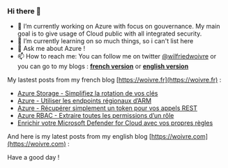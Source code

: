 ### Hi there 👋

- 🔭 I’m currently working on Azure with focus on gouvernance. My main goal is to give usage of Cloud public with all integrated security.
- 🌱 I’m currently learning on so much things, so i can't list here
- 💬 Ask me about Azure !
- 📫 How to reach me: You can follow me on twitter [@wilfriedwoivre](https://twitter.com/wilfriedwoivre) or you can go to my blogs : **[french version](https://woivre.fr)** or **[english version](https://woivre.com)**

My lastest posts from my french blog [https://woivre.fr](https://woivre.fr) :

<!-- FRENCH-BLOG-POST-LIST:START -->
- [Azure Storage - Simplifiez la rotation de vos clés](https://woivre.fr/blog/2022/04/azure-storage-simplifiez-la-rotation-de-vos-cles)
- [Azure - Utiliser les endpoints régionaux d’ARM](https://woivre.fr/blog/2022/03/azure-utiliser-les-endpoints-regionaux-darm)
- [Azure - Récupérer simplement un token pour vos appels REST](https://woivre.fr/blog/2022/03/azure-recuperer-simplement-un-token-pour-vos-appels-rest)
- [Azure RBAC - Extraire toutes les permissions d’un rôle](https://woivre.fr/blog/2022/01/azure-rbac-extraire-toutes-les-permissions-dun-role)
- [Enrichir votre Microsoft Defender for Cloud avec vos propres règles](https://woivre.fr/blog/2021/12/enrichir-votre-security-center-avec-vos-propres-regles)
<!-- FRENCH-BLOG-POST-LIST:END -->

And here is my latest posts from my english blog [https://woivre.com](https://woivre.com) :

<!-- ENGLISH-BLOG-POST-LIST:START -->
<!-- ENGLISH-BLOG-POST-LIST:END -->

Have a good day !